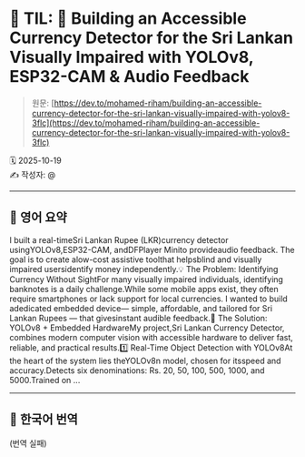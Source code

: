 # 📌 TIL: 🧠 Building an Accessible Currency Detector for the Sri Lankan Visually Impaired with YOLOv8, ESP32-CAM & Audio Feedback

> 원문: [https://dev.to/mohamed-riham/building-an-accessible-currency-detector-for-the-sri-lankan-visually-impaired-with-yolov8-3flc](https://dev.to/mohamed-riham/building-an-accessible-currency-detector-for-the-sri-lankan-visually-impaired-with-yolov8-3flc)

🗓 2025-10-19  
✍️ 작성자: @

---

## 🔹 영어 요약

I built a real-timeSri Lankan Rupee (LKR)currency detector usingYOLOv8,ESP32-CAM, andDFPlayer Minito provideaudio feedback. The goal is to create alow-cost assistive toolthat helpsblind and visually impaired usersidentify money independently.💡 The Problem: Identifying Currency Without SightFor many visually impaired individuals, identifying banknotes is a daily challenge.While some mobile apps exist, they often require smartphones or lack support for local currencies. I wanted to build adedicated embedded device— simple, affordable, and tailored for Sri Lankan Rupees — that givesinstant audible feedback.🔧 The Solution: YOLOv8 + Embedded HardwareMy project,Sri Lankan Currency Detector, combines modern computer vision with accessible hardware to deliver fast, reliable, and practical results.1️⃣ Real-Time Object Detection with YOLOv8At the heart of the system lies theYOLOv8n model, chosen for itsspeed and accuracy.Detects six denominations: Rs. 20, 50, 100, 500, 1000, and 5000.Trained on ...

---

## 🔸 한국어 번역

(번역 실패)
